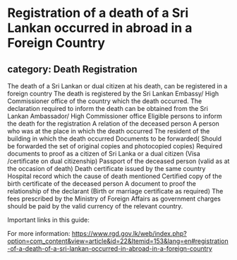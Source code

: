 # Registration of a death of a Sri Lankan occurred in abroad in a Foreign Country
## category: Death Registration

The death of a Sri Lankan or dual citizen at his death, can be registered in a foreign country
The death is registered by the Sri Lankan Embassy/ High Commissioner office of the country which the death occurred.
The declaration required to inform the death can be obtained from the Sri Lankan Ambassador/ High Commissioner office
Eligible persons to inform the death for the registration 
A relation of the deceased person
A person who was at the place in which the death occurred
The resident of the building in which the death occurred
Documents to be forwarded( Should be forwarded the set of original copies and photocopied copies)
Required documents to proof as a citizen of Sri Lanka or a dual citizen (Visa /certificate on dual citizenship)
Passport of the deceased person (valid as at the occasion of death)
Death certificate issued by the same country
Hospital record which the cause of death mentioned
Certified copy of the birth certificate of the deceased person
A document to proof the relationship of the declarant (Birth or marriage certificate as required)
The fees prescribed by the Ministry of Foreign Affairs as government charges should be paid by the valid currency of the relevant country.

Important links in this guide:


For more information: https://www.rgd.gov.lk/web/index.php?option=com_content&view=article&id=22&Itemid=153&lang=en#registration-of-a-death-of-a-sri-lankan-occurred-in-abroad-in-a-foreign-country
